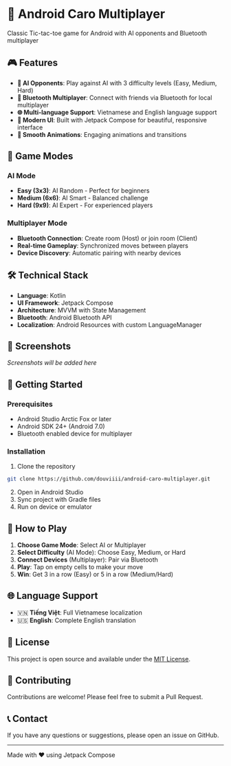 # 🎯 Android Caro Multiplayer

Classic Tic-tac-toe game for Android with AI opponents and Bluetooth multiplayer

## 🎮 Features

- **🤖 AI Opponents**: Play against AI with 3 difficulty levels (Easy, Medium, Hard)
- **👥 Bluetooth Multiplayer**: Connect with friends via Bluetooth for local multiplayer
- **🌐 Multi-language Support**: Vietnamese and English language support
- **📱 Modern UI**: Built with Jetpack Compose for beautiful, responsive interface
- **🎨 Smooth Animations**: Engaging animations and transitions

## 🚀 Game Modes

### AI Mode
- **Easy (3x3)**: AI Random - Perfect for beginners
- **Medium (6x6)**: AI Smart - Balanced challenge
- **Hard (9x9)**: AI Expert - For experienced players

### Multiplayer Mode
- **Bluetooth Connection**: Create room (Host) or join room (Client)
- **Real-time Gameplay**: Synchronized moves between players
- **Device Discovery**: Automatic pairing with nearby devices

## 🛠️ Technical Stack

- **Language**: Kotlin
- **UI Framework**: Jetpack Compose
- **Architecture**: MVVM with State Management
- **Bluetooth**: Android Bluetooth API
- **Localization**: Android Resources with custom LanguageManager

## 📱 Screenshots

*Screenshots will be added here*

## 🚀 Getting Started

### Prerequisites
- Android Studio Arctic Fox or later
- Android SDK 24+ (Android 7.0)
- Bluetooth enabled device for multiplayer

### Installation
1. Clone the repository
```bash
git clone https://github.com/douviiii/android-caro-multiplayer.git
```

2. Open in Android Studio
3. Sync project with Gradle files
4. Run on device or emulator

## 🎯 How to Play

1. **Choose Game Mode**: Select AI or Multiplayer
2. **Select Difficulty** (AI Mode): Choose Easy, Medium, or Hard
3. **Connect Devices** (Multiplayer): Pair via Bluetooth
4. **Play**: Tap on empty cells to make your move
5. **Win**: Get 3 in a row (Easy) or 5 in a row (Medium/Hard)

## 🌐 Language Support

- 🇻🇳 **Tiếng Việt**: Full Vietnamese localization
- 🇺🇸 **English**: Complete English translation

## 📄 License

This project is open source and available under the [MIT License](LICENSE).

## 🤝 Contributing

Contributions are welcome! Please feel free to submit a Pull Request.

## 📞 Contact

If you have any questions or suggestions, please open an issue on GitHub.

---

Made with ❤️ using Jetpack Compose
